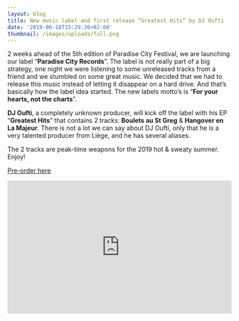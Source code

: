```yaml
---
layout: blog
title: New music label and first release “Greatest Hits” by DJ Oufti
date: '2019-06-18T15:29:36+02:00'
thumbnail: /images/uploads/full.png
---
```

2 weeks ahead of the 5th edition of Paradise City Festival, we are launching our label “**Paradise City Records**”. The label is not really part of a big strategy, one night we were listening to some unreleased tracks from a friend and we stumbled on some great music. We decided that we had to release this music instead of letting it disappear on a hard drive. And that’s basically how the label idea started. The new labels motto’s is “**For your hearts, not the charts**”.

**DJ Oufti**, a completely unknown producer, will kick off the label with his EP “**Greatest Hits**” that contains 2 tracks: **Boulets au St Greg** & **Hangover en La Majeur**. There is not a lot we can say about DJ Oufti, only that he is a very talented producer from Liège, and he has several aliases.

The 2 tracks are peak-time weapons for the 2019 hot & sweaty summer. Enjoy!

<a class="w-button btcta rev" href="https://fanlink.to/PCR001D" target="_blank" style="position:relative">Pre-order here</a>

<iframe width="100%" height="300" scrolling="no" frameborder="no" allow="autoplay" src="https://w.soundcloud.com/player/?url=https%3A//api.soundcloud.com/playlists/806675727&color=%2354245c&auto_play=false&hide_related=false&show_comments=true&show_user=true&show_reposts=false&show_teaser=true"></iframe>


